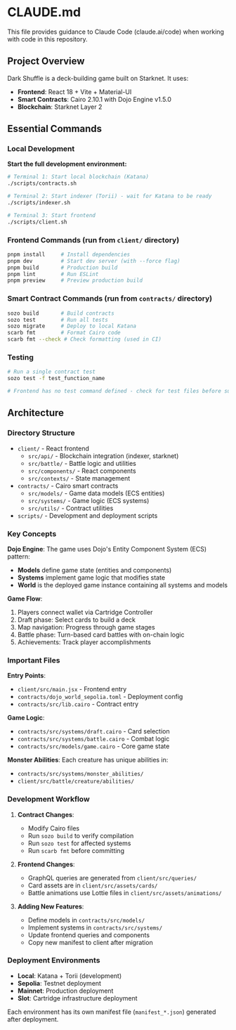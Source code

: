 # CLAUDE.md

This file provides guidance to Claude Code (claude.ai/code) when working with code in this repository.

## Project Overview

Dark Shuffle is a deck-building game built on Starknet. It uses:
- **Frontend**: React 18 + Vite + Material-UI
- **Smart Contracts**: Cairo 2.10.1 with Dojo Engine v1.5.0
- **Blockchain**: Starknet Layer 2

## Essential Commands

### Local Development

**Start the full development environment:**
```bash
# Terminal 1: Start local blockchain (Katana)
./scripts/contracts.sh

# Terminal 2: Start indexer (Torii) - wait for Katana to be ready
./scripts/indexer.sh

# Terminal 3: Start frontend
./scripts/client.sh
```

### Frontend Commands (run from `client/` directory)
```bash
pnpm install     # Install dependencies
pnpm dev         # Start dev server (with --force flag)
pnpm build       # Production build
pnpm lint        # Run ESLint
pnpm preview     # Preview production build
```

### Smart Contract Commands (run from `contracts/` directory)
```bash
sozo build       # Build contracts
sozo test        # Run all tests
sozo migrate     # Deploy to local Katana
scarb fmt        # Format Cairo code
scarb fmt --check # Check formatting (used in CI)
```

### Testing
```bash
# Run a single contract test
sozo test -f test_function_name

# Frontend has no test command defined - check for test files before suggesting tests
```

## Architecture

### Directory Structure
- `client/` - React frontend
  - `src/api/` - Blockchain integration (indexer, starknet)
  - `src/battle/` - Battle logic and utilities
  - `src/components/` - React components
  - `src/contexts/` - State management
- `contracts/` - Cairo smart contracts
  - `src/models/` - Game data models (ECS entities)
  - `src/systems/` - Game logic (ECS systems)
  - `src/utils/` - Contract utilities
- `scripts/` - Development and deployment scripts

### Key Concepts

**Dojo Engine**: The game uses Dojo's Entity Component System (ECS) pattern:
- **Models** define game state (entities and components)
- **Systems** implement game logic that modifies state
- **World** is the deployed game instance containing all systems and models

**Game Flow**:
1. Players connect wallet via Cartridge Controller
2. Draft phase: Select cards to build a deck
3. Map navigation: Progress through game stages
4. Battle phase: Turn-based card battles with on-chain logic
5. Achievements: Track player accomplishments

### Important Files

**Entry Points**:
- `client/src/main.jsx` - Frontend entry
- `contracts/dojo_world_sepolia.toml` - Deployment config
- `contracts/src/lib.cairo` - Contract entry

**Game Logic**:
- `contracts/src/systems/draft.cairo` - Card selection
- `contracts/src/systems/battle.cairo` - Combat logic
- `contracts/src/models/game.cairo` - Core game state

**Monster Abilities**: Each creature has unique abilities in:
- `contracts/src/systems/monster_abilities/`
- `client/src/battle/creature/abilities/`

### Development Workflow

1. **Contract Changes**:
   - Modify Cairo files
   - Run `sozo build` to verify compilation
   - Run `sozo test` for affected systems
   - Run `scarb fmt` before committing

2. **Frontend Changes**:
   - GraphQL queries are generated from `client/src/queries/`
   - Card assets are in `client/src/assets/cards/`
   - Battle animations use Lottie files in `client/src/assets/animations/`

3. **Adding New Features**:
   - Define models in `contracts/src/models/`
   - Implement systems in `contracts/src/systems/`
   - Update frontend queries and components
   - Copy new manifest to client after migration

### Deployment Environments

- **Local**: Katana + Torii (development)
- **Sepolia**: Testnet deployment
- **Mainnet**: Production deployment
- **Slot**: Cartridge infrastructure deployment

Each environment has its own manifest file (`manifest_*.json`) generated after deployment.